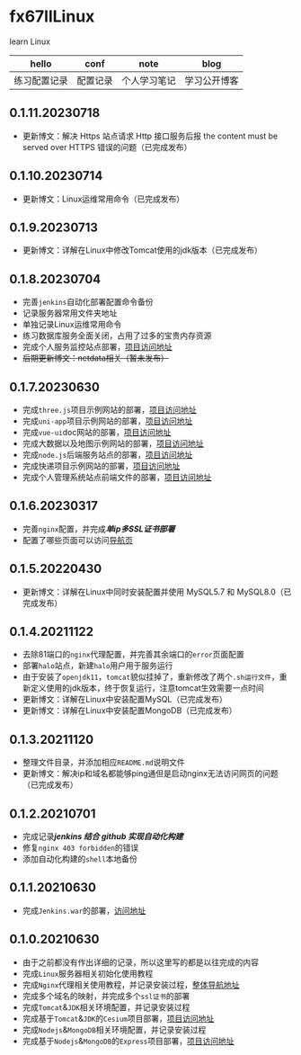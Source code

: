 # fx67llLinux
learn Linux

|  hello   | conf  |  note   | blog  |
|  :----:  | :----:  |  :----:  | :----:  |
| 练习配置记录  | 配置记录 | 个人学习笔记  | 学习公开博客 |

## 0.1.11.20230718  
* 更新博文：解决 Https 站点请求 Http 接口服务后报 the content must be served over HTTPS 错误的问题（已完成发布）  

## 0.1.10.20230714  
* 更新博文：Linux运维常用命令（已完成发布）  

## 0.1.9.20230713  
* 更新博文：详解在Linux中修改Tomcat使用的jdk版本（已完成发布）  

## 0.1.8.20230704  
* 完善`jenkins`自动化部署配置命令备份  
* 记录服务器常用文件夹地址  
* 单独记录Linux运维常用命令  
* 练习数据库服务全面关闭，占用了过多的宝贵内存资源  
* 完成个人服务监控站点部署，[项目访问地址](https://netdata.fx67ll.com)
* ~~后期更新博文：netdata相关（暂未发布）~~

## 0.1.7.20230630
* 完成`three.js`项目示例网站的部署，[项目访问地址](https://three.fx67ll.com)  
* 完成`uni-app`项目示例网站的部署，[项目访问地址](https://uni.fx67ll.com)  
* 完成`vue-ui`doc网站的部署，[项目访问地址](https://vue-ui.fx67ll.com)  
* 完成大数据以及地图示例网站的部署，[项目访问地址](https://map.fx67ll.com)  
* 完成`node.js`后端服务站点的部署，[项目访问地址](http://express.fx67ll.com)  
* 完成快递项目示例网站的部署，[项目访问地址](http://uni-app.fx67ll.com)  
* 完成个人管理系统站点前端文件的部署，[项目访问地址](https://vip.fx67ll.com)  

## 0.1.6.20230317
* 完善`nginx`配置，并完成***单ip多SSL证书部署***  
* 配置了哪些页面可以访问[导航页](https://nav.fx67ll.com)  

## 0.1.5.20220430
* 更新博文：详解在Linux中同时安装配置并使用 MySQL5.7 和 MySQL8.0（已完成发布）  

## 0.1.4.20211122
* 去除81端口的`nginx`代理配置，并完善其余端口的`error`页面配置  
* 部署`halo`站点，新建`halo`用户用于服务运行  
* 由于安装了`openjdk11`，`tomcat`貌似挂掉了，重新修改了两个`.sh运行文件`，重新定义使用的jdk版本，终于恢复运行，注意tomcat生效需要一点时间  
* 更新博文：详解在Linux中安装配置MySQL（已完成发布）  
* 更新博文：详解在Linux中安装配置MongoDB（已完成发布）

## 0.1.3.20211120
* 整理文件目录，并添加相应`README.md`说明文件  
* 更新博文：解决ip和域名都能够ping通但是启动nginx无法访问网页的问题（已完成发布）  

## 0.1.2.20210701
* 完成记录***jenkins 结合 github 实现自动化构建***  
* 修复`nginx 403 forbidden`的错误  
* 添加自动化构建的`shell`本地备份  

## 0.1.1.20210630
* 完成`Jenkins.war`的部署，[访问地址](https://test.fx67ll.com/jenkins)

## 0.1.0.20210630
* 由于之前都没有作出详细的记录，所以这里写的都是以往完成的内容  
* 完成`Linux`服务器相关初始化使用教程
* 完成`Nginx`代理相关使用教程，并记录安装过程，[整体导航地址](https://fx67ll.xyz)  
* 完成多个域名的映射，并完成多个`ssl证书`的部署  
* 完成`Tomcat`&`JDK`相关环境配置，并记录安装过程  
* 完成基于`Tomcat`&`JDK`的`Cesium`项目部署，[项目访问地址](http://zichengc.com)  
* 完成`Nodejs`&`MongoDB`相关环境配置，并记录安装过程  
* 完成基于`Nodejs`&`MongoDB`的`Express`项目部署，[项目访问地址](https://node.fx67ll.com)  